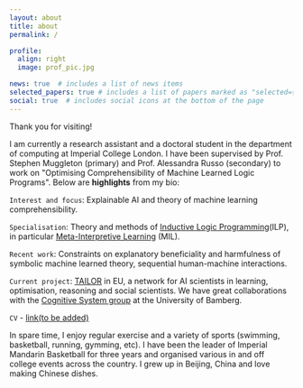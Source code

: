```yaml
---
layout: about
title: about
permalink: /

profile:
  align: right
  image: prof_pic.jpg

news: true  # includes a list of news items
selected_papers: true # includes a list of papers marked as "selected={true}"
social: true  # includes social icons at the bottom of the page
---
```


Thank you for visiting!

I am currently a research assistant and a doctoral student in the department of computing at Imperial College London. I have been supervised by Prof. Stephen Muggleton (primary) and Prof. Alessandra Russo (secondary) to work on "Optimising Comprehensibility of Machine Learned Logic Programs". Below are **highlights** from my bio:

`Interest and focus`: Explainable AI and theory of machine learning comprehensibility.

`Specialisation`: Theory and methods of [Inductive Logic Programming](https://en.wikipedia.org/wiki/Inductive_logic_programming)(ILP), in particular [Meta-Interpretive Learning](https://www.doc.ic.ac.uk/~shm/Papers/rulemlabs.pdf) (MIL).

`Recent work`: Constraints on explanatory beneficiality and harmfulness of symbolic machine learned theory, sequential human-machine interactions.

`Current project`: [TAILOR](https://tailor-network.eu/) in EU, a network for AI scientists in learning, optimisation, reasoning and social scientists. We have great collaborations with the [Cognitive System group](https://www.uni-bamberg.de/en/cogsys/schmid/) at the University of Bamberg.

`CV` - [link(to be added)]()

In spare time, I enjoy regular exercise and a variety of sports (swimming, basketball, running, gymming, etc). I have been the leader of Imperial Mandarin Basketball for three years and organised various in and off college events across the country.
I grew up in Beijing, China and love making Chinese dishes.
